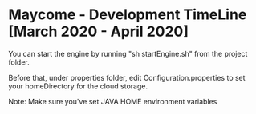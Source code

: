 # Maycome - Development TimeLine [March 2020 - April 2020]

You can start the engine by running "sh startEngine.sh" from the project folder.

Before that, under properties folder, edit Configuration.properties to set your homeDirectory for the cloud storage.

Note: Make sure you've set JAVA HOME environment variables
